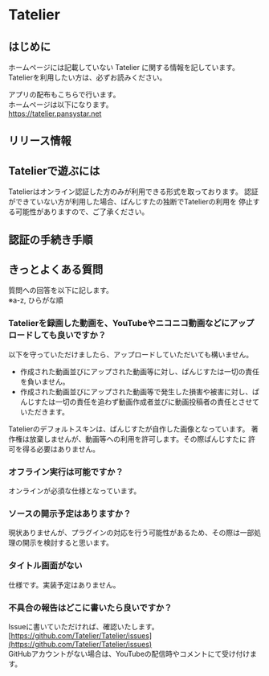 # Tatelier

## はじめに
ホームページには記載していない Tatelier に関する情報を記しています。
Tatelierを利用したい方は、必ずお読みください。

アプリの配布もこちらで行います。  
ホームページは以下になります。  
https://tatelier.pansystar.net

## リリース情報


## Tatelierで遊ぶには
Tatelierはオンライン認証した方のみが利用できる形式を取っております。
認証ができていない方が利用した場合、ぱんじすたの独断でTatelierの利用を
停止する可能性がありますので、ご了承ください。

## 認証の手続き手順



## きっとよくある質問

質問への回答を以下に記します。  
※a-z, ひらがな順

### Tatelierを録画した動画を、YouTubeやニコニコ動画などにアップロードしても良いですか？
以下を守っていただけましたら、アップロードしていただいても構いません。

- 作成された動画並びにアップされた動画等に対し、ぱんじすたは一切の責任を負いません。
- 作成された動画並びにアップされた動画等で発生した損害や被害に対し、ぱんじすたは一切の責任を追わず動画作成者並びに動画投稿者の責任とさせていただきます。

Tatelierのデフォルトスキンは、ぱんじすたが自作した画像となっています。
著作権は放棄しませんが、動画等への利用を許可します。その際ぱんじすたに
許可を得る必要はありません。

### オフライン実行は可能ですか？
オンラインが必須な仕様となっています。

### ソースの開示予定はありますか？
現状ありませんが、プラグインの対応を行う可能性があるため、その際は一部処理の開示を検討すると思います。

### タイトル画面がない
仕様です。実装予定はありません。


### 不具合の報告はどこに書いたら良いですか？
Issueに書いていただければ、確認いたします。  
[https://github.com/Tatelier/Tatelier/issues](https://github.com/Tatelier/Tatelier/issues)  
GitHubアカウントがない場合は、YouTubeの配信時やコメントにて受け付けます。  
